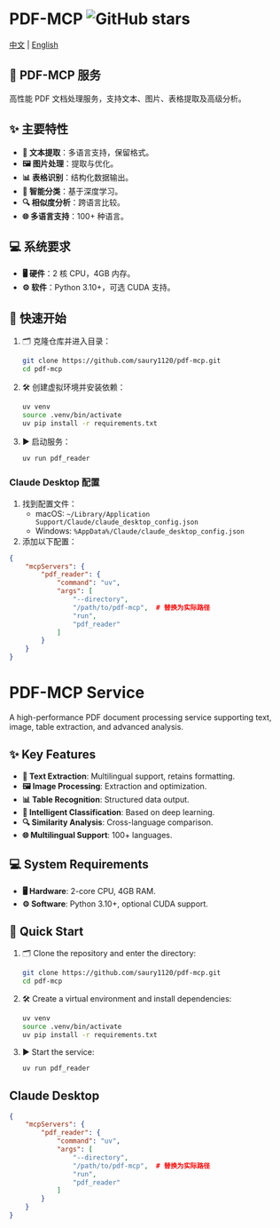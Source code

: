 # PDF-MCP ![GitHub stars](https://img.shields.io/github/stars/saury1120/pdf-mcp.svg?style=social&label=Star)

[中文](#pdf-mcp-服务) | [English](#pdf-mcp-service)

## 📄 PDF-MCP 服务

高性能 PDF 文档处理服务，支持文本、图片、表格提取及高级分析。

## ✨ 主要特性

- **📜 文本提取**：多语言支持，保留格式。
- **🖼️ 图片处理**：提取与优化。
- **📊 表格识别**：结构化数据输出。
- **🧠 智能分类**：基于深度学习。
- **🔍 相似度分析**：跨语言比较。
- **🌐 多语言支持**：100+ 种语言。

## 💻 系统要求

- **🖥️ 硬件**：2 核 CPU，4GB 内存。
- **⚙️ 软件**：Python 3.10+，可选 CUDA 支持。

## 🚀 快速开始

1. 🗂️ 克隆仓库并进入目录：
   ```bash
   git clone https://github.com/saury1120/pdf-mcp.git
   cd pdf-mcp
   ```
2. 🛠️ 创建虚拟环境并安装依赖：
   ```bash
   uv venv
   source .venv/bin/activate
   uv pip install -r requirements.txt
   ```
3. ▶️ 启动服务：
   ```bash
   uv run pdf_reader

   
### Claude Desktop 配置
1. 找到配置文件：
   - macOS: `~/Library/Application Support/Claude/claude_desktop_config.json`
   - Windows: `%AppData%/Claude/claude_desktop_config.json`
2. 添加以下配置：
```json
{
    "mcpServers": {
        "pdf_reader": {
            "command": "uv",
            "args": [
                "--directory",
                "/path/to/pdf-mcp",  # 替换为实际路径
                "run",
                "pdf_reader"
            ]
        }
    }
}
 ```


# PDF-MCP Service

A high-performance PDF document processing service supporting text, image, table extraction, and advanced analysis.

## ✨ Key Features

- **📜 Text Extraction**: Multilingual support, retains formatting.
- **🖼️ Image Processing**: Extraction and optimization.
- **📊 Table Recognition**: Structured data output.
- **🧠 Intelligent Classification**: Based on deep learning.
- **🔍 Similarity Analysis**: Cross-language comparison.
- **🌐 Multilingual Support**: 100+ languages.

## 💻 System Requirements

- **🖥️ Hardware**: 2-core CPU, 4GB RAM.
- **⚙️ Software**: Python 3.10+, optional CUDA support.

## 🚀 Quick Start

1. 🗂️ Clone the repository and enter the directory:
   ```bash
   git clone https://github.com/saury1120/pdf-mcp.git
   cd pdf-mcp
   ```
2. 🛠️ Create a virtual environment and install dependencies:
   ```bash
   uv venv
   source .venv/bin/activate
   uv pip install -r requirements.txt
   ```
3. ▶️ Start the service:
   ```bash
   uv run pdf_reader


## Claude Desktop 
```json
{
    "mcpServers": {
        "pdf_reader": {
            "command": "uv",
            "args": [
                "--directory",
                "/path/to/pdf-mcp",  # 替换为实际路径
                "run",
                "pdf_reader"
            ]
        }
    }
}
```
